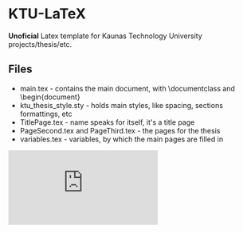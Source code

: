 # KTU-LaTeX
**Unoficial** Latex template for Kaunas Technology University projects/thesis/etc.

## Files
* main.tex - contains the main document, with \documentclass and \begin{document} 
* ktu_thesis_style.sty - holds main styles, like spacing, sections formattings, etc
* TitlePage.tex - name speaks for itself, it's a title page 
* PageSecond.tex and PageThird.tex - the pages for the thesis
* variables.tex - variables, by which the main pages are filled in

<embed src="https://github.com/Dominyk4s/KTU-LaTeX/blob/main/main.pdf" type="application/pdf" />
